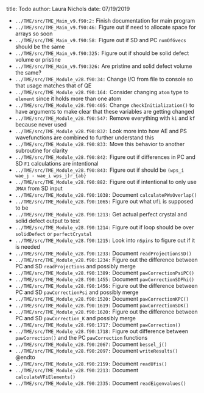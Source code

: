 title: Todo
author: Laura Nichols
date: 07/19/2019

* `../TME/src/TME_Main_v9.f90:2:` Finish documentation for main program
* `../TME/src/TME_Main_v9.f90:46:` Figure out if need to allocate space for arrays so soon
* `../TME/src/TME_Main_v9.f90:58:` Figure out if SD and PC `numOfGvecs` should be the same
* `../TME/src/TME_Main_v9.f90:325:` Figure out if should be solid defect volume or pristine
* `../TME/src/TME_Main_v9.f90:326:` Are pristine and solid defect volume the same?
* `../TME/src/TME_Module_v28.f90:34:` Change I/O from file to console so that usage matches that of QE
* `../TME/src/TME_Module_v28.f90:164:` Consider changing `atom` type to `element` since it holds more than one atom
* `../TME/src/TME_Module_v28.f90:405:` Change `checkInitialization()` to have arguments to make clear that these variables are getting changed
* `../TME/src/TME_Module_v28.f90:547:` Remove everything with `ki` and `kf` because never used
* `../TME/src/TME_Module_v28.f90:832:` Look more into how AE and PS wavefunctions are combined to further understand this
* `../TME/src/TME_Module_v28.f90:833:` Move this behavior to another subroutine for clarity
* `../TME/src/TME_Module_v28.f90:842:` Figure out if differences in PC and SD `F1` calculations are intentional
* `../TME/src/TME_Module_v28.f90:843:` Figure out if should be `(wps_i wae_j - wae_i wps_j)r_{ab}`
* `../TME/src/TME_Module_v28.f90:882:` Figure out if intentional to only use `JMAX` from SD input
* `../TME/src/TME_Module_v28.f90:1038:` Document `calculatePWsOverlap()`
* `../TME/src/TME_Module_v28.f90:1065:` Figure out what `Ufi` is supposed to be
* `../TME/src/TME_Module_v28.f90:1213:` Get actual perfect crystal and solid defect output to test
* `../TME/src/TME_Module_v28.f90:1214:` Figure out if loop should be over `solidDefect` or `perfectCrystal`
* `../TME/src/TME_Module_v28.f90:1215:` Look into `nSpins` to figure out if it is needed
* `../TME/src/TME_Module_v28.f90:1233:` Document `readProjectionsSD()`
* `../TME/src/TME_Module_v28.f90:1234:` Figure out the difference between PC and SD `readProjections` and possibly merge
* `../TME/src/TME_Module_v28.f90:1389:` Document `pawCorrectionPsiPC()`
* `../TME/src/TME_Module_v28.f90:1455:` Document `pawCorrectionSDPhi()`
* `../TME/src/TME_Module_v28.f90:1456:` Figure out the difference between PC and SD `pawCorrectionPsi` and possibly merge
* `../TME/src/TME_Module_v28.f90:1520:` Document `pawCorrectionKPC()`
* `../TME/src/TME_Module_v28.f90:1619:` Document `pawCorrectionSDK()`
* `../TME/src/TME_Module_v28.f90:1620:` Figure out the difference between PC and SD `pawCorrection_K` and possibly merge
* `../TME/src/TME_Module_v28.f90:1717:` Document `pawCorrection()`
* `../TME/src/TME_Module_v28.f90:1718:` Figure out difference between `pawCorrection()` and the PC `pawCorrection` functions
* `../TME/src/TME_Module_v28.f90:2067:` Document `bessel_j()`
* `../TME/src/TME_Module_v28.f90:2097:` Document `writeResults()` @endto
* `../TME/src/TME_Module_v28.f90:2159:` Document `readUfis()`
* `../TME/src/TME_Module_v28.f90:2213:` Document `calculateVFiElements()`
* `../TME/src/TME_Module_v28.f90:2335:` Document `readEigenvalues()`
